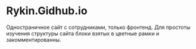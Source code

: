 # Rykin.Gidhub.io
Одностраничное сайт с сотрудниками, только фронтенд. Для простоты изучения структуры сайта блоки взятых в цветные рамки и закомментированны.
